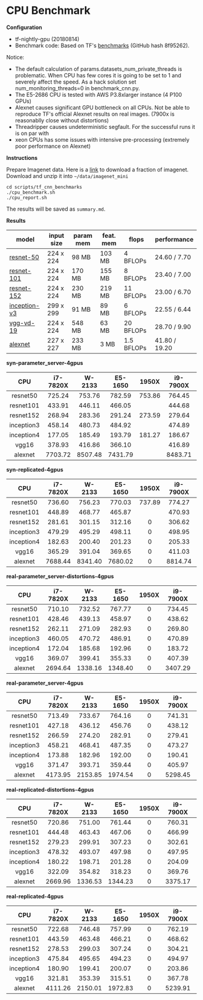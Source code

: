 CPU Benchmark
===

__Configuration__

* tf-nightly-gpu (20180814)
* Benchmark code: Based on TF's [benchmarks](https://github.com/tensorflow/benchmarks) (GitHub hash 8f95262).

Notice: 

* The default calculation of params.datasets_num_private_threads is problematic. When CPU has few cores it is going to be set to 1 and severely affect the speed. As a hack solution set num_monitoring_threads=0 in benchmark_cnn.py.
* The E5-2686 CPU is tested with AWS P3.8xlarger instance (4 P100 GPUs)
* Alexnet causes significant GPU bottleneck on all CPUs. Not be able to reproduce TF's official Alexnet results on real images. (7900x is reasonablly close without distortions)
* Threadripper causes undeterministic segfault. For the successful runs it is on par with 
* xeon CPUs has some issues with intensive pre-processing (extremely poor performance on Alexnet)

__Instructions__

Prepare Imagenet data. Here is a [link](https://drive.google.com/open?id=1JzF24uUa7D9fFeETrnNYMMMZ-9yNC0I5) to download a fraction of imagenet. Download and unzip it into ```~/data/imagenet_mini```

```
cd scripts/tf_cnn_benchmarks
./cpu_benchmark.sh
./cpu_report.sh
```

The results will be saved as ```summary.md```.

__Results__

| model | input size | param mem | feat. mem | flops | performance |
|-------|------------|--------------|----------------|-------|-------------|
| [resnet-50](reports/resnet-50.md) | 224 x 224 | 98 MB | 103 MB | 4 BFLOPs | 24.60 / 7.70 |
| [resnet-101](reports/resnet-101.md) | 224 x 224 | 170 MB | 155 MB | 8 BFLOPs | 23.40 / 7.00 |
| [resnet-152](reports/resnet-152.md) | 224 x 224 | 230 MB | 219 MB | 11 BFLOPs | 23.00 / 6.70 |
| [inception-v3](reports/inception-v3.md) | 299 x 299 | 91 MB | 89 MB | 6 BFLOPs | 22.55 / 6.44 |
| [vgg-vd-19](reports/vgg-vd-19.md) | 224 x 224 | 548 MB | 63 MB | 20 BFLOPs | 28.70 / 9.90 |
| [alexnet](reports/alexnet.md) | 227 x 227 | 233 MB | 3 MB | 1.5 BFLOPs | 41.80 / 19.20 |


**syn-parameter_server-4gpus**

CPU | i7-7820X | W-2133 | E5-1650 | 1950X | i9-7900X | E5-2686 |
:------:|:------:|:------:|:------:|:------:|:------:|:------:|
resnet50 |725.24 |753.76 |782.59 |753.86 |764.45 |1250.24 |
resnet101 |433.91 |446.11 |466.05 | |444.68 |0 |
resnet152 |268.94 |283.36 |291.24 |273.59 |279.64 |0 |
inception3 |458.14 |480.73 |484.92 | |474.89 |0 |
inception4 |177.05 |185.49 |193.79 |181.27 |186.67 |0 |
vgg16 |378.93 |416.86 |366.10 | |416.89 |0 |
alexnet |7703.72 |8507.48 |7431.79 | |8483.71 |16517.47 |


**syn-replicated-4gpus**

CPU | i7-7820X | W-2133 | E5-1650 | 1950X | i9-7900X | E5-2686 |
:------:|:------:|:------:|:------:|:------:|:------:|:------:|
resnet50 |736.60 |756.23 |770.03 |737.89 |774.27 |1315.58 |
resnet101 |448.89 |468.77 |465.87 | |470.93 |0 |
resnet152 |281.61 |301.15 |312.16 |0 |306.62 |0 |
inception3 |479.29 |495.29 |498.11 |0 |498.95 |0 |
inception4 |182.63 |200.40 |201.23 |0 |205.33 |0 |
vgg16 |365.29 |391.04 |369.65 |0 |411.03 |0 |
alexnet |7688.44 |8341.40 |7680.02 |0 |8814.74 |15642.02 |


**real-parameter_server-distortions-4gpus**

CPU | i7-7820X | W-2133 | E5-1650 | 1950X | i9-7900X | E5-2686 |
:------:|:------:|:------:|:------:|:------:|:------:|:------:|
resnet50 |710.10 |732.52 |767.77 |0 |734.45 |1149.65 |
resnet101 |428.46 |439.13 |458.97 |0 |438.62 |0 |
resnet152 |262.11 |271.09 |282.93 |0 |269.80 |0 |
inception3 |460.05 |470.72 |486.91 |0 |470.89 |0 |
inception4 |172.04 |185.68 |192.96 |0 |183.72 |0 |
vgg16 |369.07 |399.41 |355.33 |0 |407.39 |0 |
alexnet |2694.64 |1338.16 |1348.40 |0 |3407.29 |1989.44 |


**real-parameter_server-4gpus**

CPU | i7-7820X | W-2133 | E5-1650 | 1950X | i9-7900X | E5-2686 |
:------:|:------:|:------:|:------:|:------:|:------:|:------:|
resnet50 |713.49 |733.67 |764.16 |0 |741.31 |1080.93 |
resnet101 |427.18 |436.12 |456.76 |0 |438.12 |0 |
resnet152 |266.59 |274.20 |282.91 |0 |279.41 |0 |
inception3 |458.21 |468.41 |487.35 |0 |473.27 |0 |
inception4 |173.88 |182.96 |192.00 |0 |190.41 |0 |
vgg16 |371.47 |393.71 |359.44 |0 |405.97 |0 |
alexnet |4173.95 |2153.85 |1974.54 |0 |5298.45 |2916.51 |


**real-replicated-distortions-4gpus**

CPU | i7-7820X | W-2133 | E5-1650 | 1950X | i9-7900X | E5-2686 |
:------:|:------:|:------:|:------:|:------:|:------:|:------:|
resnet50 |720.86 |751.00 |761.44 |0 |760.31 | |
resnet101 |444.48 |463.43 |467.06 |0 |466.99 |0 |
resnet152 |279.23 |299.91 |307.23 |0 |302.61 |0 |
inception3 |478.32 |493.07 |497.98 |0 |497.95 |0 |
inception4 |180.22 |198.71 |201.28 |0 |204.09 |0 |
vgg16 |322.09 |354.82 |318.23 |0 |369.76 |0 |
alexnet |2669.96 |1336.53 |1344.23 |0 |3375.17 | |


**real-replicated-4gpus**

CPU | i7-7820X | W-2133 | E5-1650 | 1950X | i9-7900X | E5-2686 |
:------:|:------:|:------:|:------:|:------:|:------:|:------:|
resnet50 |722.68 |746.48 |757.99 |0 |762.19 | |
resnet101 |443.59 |463.48 |466.21 |0 |468.62 |0 |
resnet152 |278.53 |299.03 |307.24 |0 |304.21 |0 |
inception3 |475.84 |495.65 |494.23 |0 |494.97 |0 |
inception4 |180.90 |199.41 |200.07 |0 |203.86 |0 |
vgg16 |321.81 |353.39 |315.51 |0 |367.78 |0 |
alexnet |4111.26 |2150.01 |1972.83 |0 |5239.91 | |
